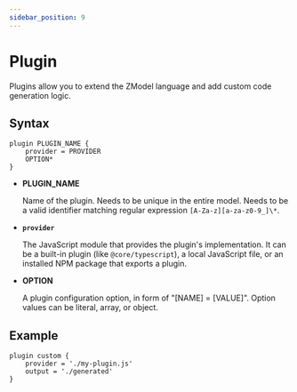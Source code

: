 ```yaml
---
sidebar_position: 9
---
```


# Plugin

Plugins allow you to extend the ZModel language and add custom code generation logic.

## Syntax

```zmodel
plugin PLUGIN_NAME {
    provider = PROVIDER
    OPTION*
}
```

-   **PLUGIN_NAME**

    Name of the plugin. Needs to be unique in the entire model. Needs to be a valid identifier matching regular expression `[A-Za-z][a-za-z0-9_]\*`.

-   **`provider`**
  
    The JavaScript module that provides the plugin's implementation. It can be a built-in plugin (like `@core/typescript`), a local JavaScript file, or an installed NPM package that exports a plugin.

-   **OPTION**

    A plugin configuration option, in form of "[NAME] = [VALUE]". Option values can be literal, array, or object. 

## Example

```zmodel
plugin custom {
    provider = './my-plugin.js'
    output = './generated'
}
```